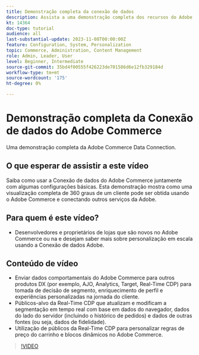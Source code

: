 ```yaml
---
title: Demonstração completa da conexão de dados
description: Assista a uma demonstração completa dos recursos do Adobe Commerce Data Connection
kt: 14364
doc-type: tutorial
audience: all
last-substantial-update: 2023-11-08T00:00:00Z
feature: Configuration, System, Personalization
topic: Commerce, Administration, Content Management
role: Admin, Leader, User
level: Beginner, Intermediate
source-git-commit: 35bd4f00555f426223de701586d6e12fb329184d
workflow-type: tm+mt
source-wordcount: '175'
ht-degree: 0%

---
```


# Demonstração completa da Conexão de dados do Adobe Commerce

Uma demonstração completa da Adobe Commerce Data Connection.

## O que esperar de assistir a este vídeo

Saiba como usar a Conexão de dados do Adobe Commerce juntamente com algumas configurações básicas. Esta demonstração mostra como uma visualização completa de 360 graus de um cliente pode ser obtida usando o Adobe Commerce e conectando outros serviços da Adobe.

## Para quem é este vídeo?

* Desenvolvedores e proprietários de lojas que são novos no Adobe Commerce ou na e desejam saber mais sobre personalização em escala usando a Conexão de dados Adobe.

## Conteúdo de vídeo

* Enviar dados comportamentais do Adobe Commerce para outros produtos DX (por exemplo, AJO, Analytics, Target, Real-Time CDP) para tomada de decisão de segmento, enriquecimento de perfil e experiências personalizadas na jornada do cliente.
* Públicos-alvo da Real-Time CDP que atualizam e modificam a segmentação em tempo real com base em dados do navegador, dados do lado do servidor (incluindo o histórico de pedidos) e dados de outras fontes (ou seja, dados de fidelidade).
* Utilização de públicos da Real-Time CDP para personalizar regras de preço do carrinho e blocos dinâmicos no Adobe Commerce.

>[!VIDEO](https://video.tv.adobe.com/v/3425591?learn=on)
